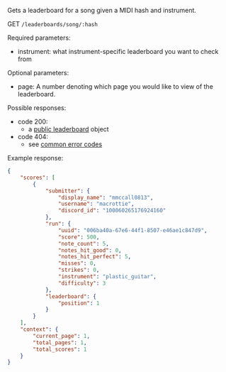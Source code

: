 Gets a leaderboard for a song given a MIDI hash and instrument.

GET `/leaderboards/song/:hash`

Required parameters:
- instrument: what instrument-specific leaderboard you want to check from

Optional parameters:
- page: A number denoting which page you would like to view of the leaderboard.

Possible responses:
- code 200:
	- a [public leaderboard](../data%20types/public%20leaderboard.md) object
- code 404: 
	- see [common error codes](../other/common%20error%20codes.md)

Example response:
```json
{
    "scores": [
        {
            "submitter": {
                "display_name": "mmccall0813",
                "username": "macrottie",
                "discord_id": "100060265176924160"
            },
            "run": {
                "uuid": "006ba40a-67e6-44f1-8507-e46ae1c847d9",
                "score": 500,
                "note_count": 5,
                "notes_hit_good": 0,
                "notes_hit_perfect": 5,
                "misses": 0,
                "strikes": 0,
                "instrument": "plastic_guitar",
                "difficulty": 3
            },
            "leaderboard": {
                "position": 1
            }
        }
    ],
    "context": {
        "current_page": 1,
        "total_pages": 1,
        "total_scores": 1
    }
}
```
